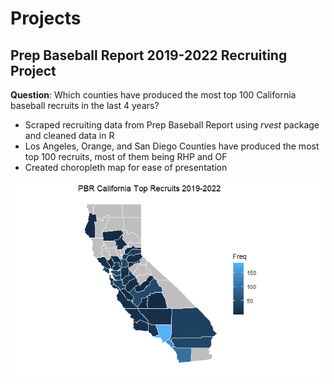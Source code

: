 # Projects

## Prep Baseball Report 2019-2022 Recruiting Project 

**Question**: Which counties have produced the most top 100 California baseball recruits in the last 4 years?

- Scraped recruiting data from Prep Baseball Report using _rvest_ package and cleaned data in R
- Los Angeles, Orange, and San Diego Counties have produced the most top 100 recruits, most of them being RHP and OF
- Created choropleth map for ease of presentation

![](https://github.com/raychan6/raychan6.github.io/blob/main/assets/img/recruit_counties_2019_2022.png)
